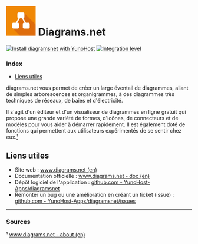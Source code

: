 # <img src="/images/diagramsnet_logo.jpg" width="80px" alt="logo de Diagrams.net"> Diagrams.net

[![Install diagramsnet with YunoHost](https://install-app.yunohost.org/install-with-yunohost.png)](https://install-app.yunohost.org/?app=diagramsnet) [![Integration level](https://dash.yunohost.org/integration/diagramsnet.svg)](https://dash.yunohost.org/appci/app/diagramsnet)

### Index

- [Liens utiles](#liens-utiles)

diagrams.net vous permet de créer un large éventail de diagrammes, allant de simples arborescences et organigrammes, à des diagrammes très techniques de réseaux, de baies et d'électricité.

Il s'agit d'un éditeur et d'un visualiseur de diagrammes en ligne gratuit qui propose une grande variété de formes, d'icônes, de connecteurs et de modèles pour vous aider à démarrer rapidement. Il est également doté de fonctions qui permettent aux utilisateurs expérimentés de se sentir chez eux.[¹](#sources)

## Liens utiles

 + Site web : [www.diagrams.net (en)](https://www.diagrams.net/index.html)
 + Documentation officielle : [www.diagrams.net - doc (en)](https://www.diagrams.net/doc/)
 + Dépôt logiciel de l'application : [github.com - YunoHost-Apps/diagramsnet](https://github.com/YunoHost-Apps/diagramsnet_ynh)
 + Remonter un bug ou une amélioration en créant un ticket (issue) : [github.com - YunoHost-Apps/diagramsnet/issues](https://github.com/YunoHost-Apps/diagramsnet_ynh/issues)

 ------

### Sources

 ¹ [www.diagrams.net - about (en)](https://www.diagrams.net/about.html)
